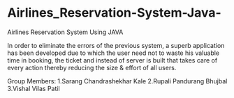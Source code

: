 # Airlines_Reservation-System-Java-
Airlines Reservation System Using JAVA

In order to eliminate the errors of the previous system, a superb application has been developed due to which the user need not to waste his valuable time in booking, the ticket and instead of server is built that takes care of every action thereby reducing the size &  effort of all users.



Group Members:
1.Sarang Chandrashekhar Kale
2.Rupali Pandurang Bhujbal
3.Vishal Vilas Patil
